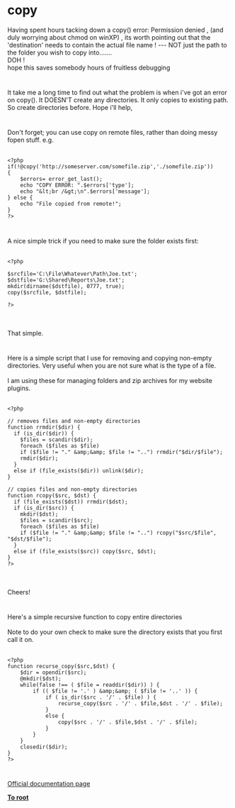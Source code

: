 # copy



Having spent hours tacking down a copy() error: Permission denied , (and duly worrying about chmod on winXP) , its worth pointing out that the &apos;destination&apos; needs to contain the actual file name ! --- NOT just the path to the folder you wish to copy into.......<br>DOH !<br>hope this saves somebody hours of fruitless debugging  

#

It take me a long time to find out what the problem is when i&apos;ve got an error on copy(). It DOESN&apos;T create any directories. It only copies to existing path. So create directories before. Hope i&apos;ll help,  

#

Don&apos;t forget; you can use copy on remote files, rather than doing messy fopen stuff.  e.g.<br><br>

```
<?php
if(!@copy('http://someserver.com/somefile.zip','./somefile.zip'))
{
    $errors= error_get_last();
    echo "COPY ERROR: ".$errors['type'];
    echo "&lt;br /&gt;\n".$errors['message'];
} else {
    echo "File copied from remote!";
}
?>
```
  

#

A nice simple trick if you need to make sure the folder exists first:<br><br>

```
<?php

$srcfile='C:\File\Whatever\Path\Joe.txt';
$dstfile='G:\Shared\Reports\Joe.txt';
mkdir(dirname($dstfile), 0777, true);
copy($srcfile, $dstfile);

?>
```
<br><br>That simple.  

#

Here is a simple script that I use for removing and copying non-empty directories. Very useful when you are not sure what is the type of a file.<br><br>I am using these for managing folders and zip archives for my website plugins.<br><br>

```
<?php

// removes files and non-empty directories
function rrmdir($dir) {
  if (is_dir($dir)) {
    $files = scandir($dir);
    foreach ($files as $file)
    if ($file != "." &amp;&amp; $file != "..") rrmdir("$dir/$file");
    rmdir($dir);
  }
  else if (file_exists($dir)) unlink($dir);
} 

// copies files and non-empty directories
function rcopy($src, $dst) {
  if (file_exists($dst)) rrmdir($dst);
  if (is_dir($src)) {
    mkdir($dst);
    $files = scandir($src);
    foreach ($files as $file)
    if ($file != "." &amp;&amp; $file != "..") rcopy("$src/$file", "$dst/$file"); 
  }
  else if (file_exists($src)) copy($src, $dst);
}
?>
```
<br><br>Cheers!  

#

Here&apos;s a simple recursive function to copy entire directories<br><br>Note to do your own check to make sure the directory exists that you first call it on.<br><br>

```
<?php
function recurse_copy($src,$dst) {
    $dir = opendir($src);
    @mkdir($dst);
    while(false !== ( $file = readdir($dir)) ) {
        if (( $file != '.' ) &amp;&amp; ( $file != '..' )) {
            if ( is_dir($src . '/' . $file) ) {
                recurse_copy($src . '/' . $file,$dst . '/' . $file);
            }
            else { 
                copy($src . '/' . $file,$dst . '/' . $file);
            }
        }
    }
    closedir($dir);
}
?>
```
  

#

[Official documentation page](https://www.php.net/manual/en/function.copy.php)

**[To root](/README.md)**